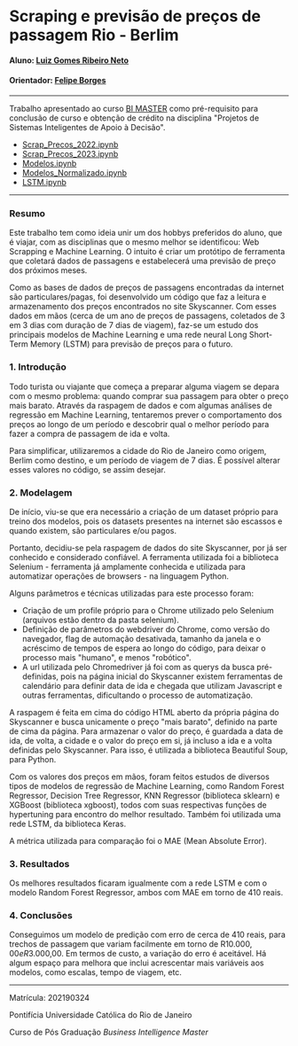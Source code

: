 # Scraping e previsão de preços de passagem Rio - Berlim

#### Aluno: [Luiz Gomes Ribeiro Neto](https://github.com/luizgrneto)
#### Orientador: [Felipe Borges](https://github.com/FelipeBorgesC)

---

Trabalho apresentado ao curso [BI MASTER](https://ica.puc-rio.ai/bi-master) como pré-requisito para conclusão de curso e obtenção de crédito na disciplina "Projetos de Sistemas Inteligentes de Apoio à Decisão".

- [Scrap_Precos_2022.ipynb](Scrap_Precos_2022.ipynb)
- [Scrap_Precos_2023.ipynb](Scrap_Precos_2023.ipynb)
- [Modelos.ipynb](Modelos.ipynb)
- [Modelos_Normalizado.ipynb](Modelos_Normalizado.ipynb)
- [LSTM.ipynb](LSTM.ipynb)

---

### Resumo

Este trabalho tem como ideia unir um dos hobbys preferidos do aluno, que é viajar, com as disciplinas que o mesmo melhor se identificou: Web Scrapping e Machine Learning. O intuito é criar um protótipo de ferramenta que coletará dados de passagens e estabelecerá uma previsão de preço dos próximos meses.

Como as bases de dados de preços de passagens encontradas da internet são particulares/pagas, foi desenvolvido um código que faz a leitura e armazenamento dos preços encontrados no site Skyscanner. Com esses dados em mãos (cerca de um ano de preços de passagens, coletados de 3 em 3 dias com duração de 7 dias de viagem), faz-se um estudo dos principais modelos de Machine Learning e uma rede neural Long Short-Term Memory (LSTM) para previsão de preços para o futuro. 

### 1. Introdução

Todo turista ou viajante que começa a preparar alguma viagem se depara com o mesmo problema: quando comprar sua passagem para obter o preço mais barato. Através da raspagem de dados e com algumas análises de regressão em Machine Learning, tentaremos prever o comportamento dos preços ao longo de um período e descobrir qual o melhor período para fazer a compra de passagem de ida e volta. 

Para simplificar, utilizaremos a cidade do Rio de Janeiro como origem, Berlim como destino, e um período de viagem de 7 dias. É possível alterar esses valores no código, se assim desejar. 

### 2. Modelagem

De início, viu-se que era necessário a criação de um dataset próprio para treino dos modelos, pois os datasets presentes na internet são escassos e quando existem, são particulares e/ou pagos. 

Portanto, decidiu-se pela raspagem de dados do site Skyscanner, por já ser conhecido e considerado confiável. A ferramenta utilizada foi a biblioteca Selenium - ferramenta já amplamente conhecida e utilizada para automatizar operações de browsers - na linguagem Python. 

Alguns parâmetros e técnicas utilizadas para este processo foram: 
- Criação de um profile próprio para o Chrome utilizado pelo Selenium (arquivos estão dentro da pasta selenium).
- Definição de parâmetros do webdriver do Chrome, como versão do navegador, flag de automação desativada, tamanho da janela e o acréscimo de tempos de espera ao longo do código, para deixar o processo mais "humano", e menos "robótico". 
- A url utilizada pelo Chromedriver já foi com as querys da busca pré-definidas, pois na página inicial do Skyscanner existem ferramentas de calendário para definir data de ida e chegada que utilizam Javascript e outras ferramentas, dificultando o processo de automatização. 

A raspagem é feita em cima do código HTML aberto da própria página do Skyscanner e busca unicamente o preço "mais barato", definido na parte de cima da página. Para armazenar o valor do preço, é guardada a data de ida, de volta, a cidade e o valor do preço em si, já incluso a ida e a volta definidas pelo Skyscanner. Para isso, é utilizada a biblioteca Beautiful Soup, para Python. 

Com os valores dos preços em mãos, foram feitos estudos de diversos tipos de modelos de regressão de Machine Learning, como Random Forest Regressor, Decision Tree Regressor, KNN Regressor (biblioteca sklearn) e XGBoost (biblioteca xgboost), todos com suas respectivas funções de hypertuning para encontro do melhor resultado. Também foi utilizada uma rede LSTM, da biblioteca Keras.  

A métrica utilizada para comparação foi o MAE (Mean Absolute Error). 

### 3. Resultados

Os melhores resultados ficaram igualmente com a rede LSTM e com o modelo Random Forest Regressor, ambos com MAE em torno de 410 reais. 

### 4. Conclusões

Conseguimos um modelo de predição com erro de cerca de 410 reais, para trechos de passagem que variam facilmente em torno de R$10.000,00 e R$3.000,00. Em termos de custo, a variação do erro é aceitável. Há algum espaço para melhora que inclui acrescentar mais variáveis aos modelos, como escalas, tempo de viagem, etc. 

---

Matrícula: 202190324

Pontifícia Universidade Católica do Rio de Janeiro

Curso de Pós Graduação *Business Intelligence Master*
